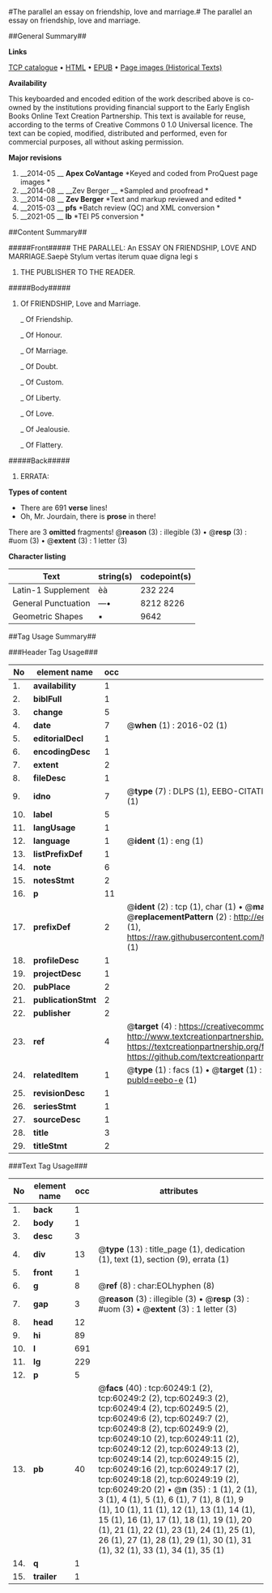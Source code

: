 #The parallel an essay on friendship, love and marriage.#
The parallel an essay on friendship, love and marriage.

##General Summary##

**Links**

[TCP catalogue](http://www.ota.ox.ac.uk/tcp/)  • 
[HTML](http://tei.it.ox.ac.uk/tcp/Texts-HTML/free/A55/A55768.html)  • 
[EPUB](http://tei.it.ox.ac.uk/tcp/Texts-EPUB/free/A55/A55768.epub) • 
[Page images (Historical Texts)](https://historicaltexts.jisc.ac.uk/eebo-12361571e)

**Availability**

This keyboarded and encoded edition of the work described above is co-owned by the
    institutions providing financial support to the Early English Books Online Text Creation
    Partnership. This text is available for reuse, according to the terms of  Creative Commons 0 1.0 Universal
    licence. The text can be copied, modified, distributed and performed, even for commercial
    purposes, all without asking permission.

**Major revisions**

1. __2014-05 __ __Apex CoVantage__ *Keyed and coded from ProQuest page images *
1. __2014-08 __ __Zev Berger __ *Sampled and proofread *
1. __2014-08 __ __Zev Berger__ *Text and markup reviewed and edited *
1. __2015-03 __ __pfs__ *Batch review (QC) and XML conversion *
1. __2021-05 __ __lb__ *TEI P5 conversion *

##Content Summary##

#####Front#####
THE PARALLEL: An ESSAY ON FRIENDSHIP, LOVE AND MARRIAGE.Saepè Stylum vertas iterum quae digna legi s
1. THE PUBLISHER TO THE READER.

#####Body#####

1. Of FRIENDSHIP, Love and Marriage.

    _ Of Friendship.

    _ Of Honour.

    _ Of Marriage.

    _ Of Doubt.

    _ Of Custom.

    _ Of Liberty.

    _ Of Love.

    _ Of Jealousie.

    _ Of Flattery.

#####Back#####

1. ERRATA:

**Types of content**

  * There are 691 **verse** lines!
  * Oh, Mr. Jourdain, there is **prose** in there!

There are 3 **omitted** fragments! 
 @__reason__ (3) : illegible (3)  •  @__resp__ (3) : #uom (3)  •  @__extent__ (3) : 1 letter (3)

**Character listing**


|Text|string(s)|codepoint(s)|
|---|---|---|
|Latin-1 Supplement|èà|232 224|
|General Punctuation|—•|8212 8226|
|Geometric Shapes|▪|9642|

##Tag Usage Summary##

###Header Tag Usage###

|No|element name|occ|attributes|
|---|---|---|---|
|1.|__availability__|1||
|2.|__biblFull__|1||
|3.|__change__|5||
|4.|__date__|7| @__when__ (1) : 2016-02 (1)|
|5.|__editorialDecl__|1||
|6.|__encodingDesc__|1||
|7.|__extent__|2||
|8.|__fileDesc__|1||
|9.|__idno__|7| @__type__ (7) : DLPS (1), EEBO-CITATION (1), VID (1), EEBO-PROQUEST (1), STC (2), OCLC (1)|
|10.|__label__|5||
|11.|__langUsage__|1||
|12.|__language__|1| @__ident__ (1) : eng (1)|
|13.|__listPrefixDef__|1||
|14.|__note__|6||
|15.|__notesStmt__|2||
|16.|__p__|11||
|17.|__prefixDef__|2| @__ident__ (2) : tcp (1), char (1)  •  @__matchPattern__ (2) : ([0-9\-]+):([0-9IVX]+) (1), (.+) (1)  •  @__replacementPattern__ (2) : http://eebo.chadwyck.com/downloadtiff?vid=$1&page=$2 (1), https://raw.githubusercontent.com/textcreationpartnership/Texts/master/tcpchars.xml#$1 (1)|
|18.|__profileDesc__|1||
|19.|__projectDesc__|1||
|20.|__pubPlace__|2||
|21.|__publicationStmt__|2||
|22.|__publisher__|2||
|23.|__ref__|4| @__target__ (4) : https://creativecommons.org/publicdomain/zero/1.0/ (1), http://www.textcreationpartnership.org/docs/. (1), https://textcreationpartnership.org/faq/#faq05 (1), https://github.com/textcreationpartnership (1)|
|24.|__relatedItem__|1| @__type__ (1) : facs (1)  •  @__target__ (1) : https://data.historicaltexts.jisc.ac.uk/view?pubId=eebo-e (1)|
|25.|__revisionDesc__|1||
|26.|__seriesStmt__|1||
|27.|__sourceDesc__|1||
|28.|__title__|3||
|29.|__titleStmt__|2||


###Text Tag Usage###

|No|element name|occ|attributes|
|---|---|---|---|
|1.|__back__|1||
|2.|__body__|1||
|3.|__desc__|3||
|4.|__div__|13| @__type__ (13) : title_page (1), dedication (1), text (1), section (9), errata (1)|
|5.|__front__|1||
|6.|__g__|8| @__ref__ (8) : char:EOLhyphen (8)|
|7.|__gap__|3| @__reason__ (3) : illegible (3)  •  @__resp__ (3) : #uom (3)  •  @__extent__ (3) : 1 letter (3)|
|8.|__head__|12||
|9.|__hi__|89||
|10.|__l__|691||
|11.|__lg__|229||
|12.|__p__|5||
|13.|__pb__|40| @__facs__ (40) : tcp:60249:1 (2), tcp:60249:2 (2), tcp:60249:3 (2), tcp:60249:4 (2), tcp:60249:5 (2), tcp:60249:6 (2), tcp:60249:7 (2), tcp:60249:8 (2), tcp:60249:9 (2), tcp:60249:10 (2), tcp:60249:11 (2), tcp:60249:12 (2), tcp:60249:13 (2), tcp:60249:14 (2), tcp:60249:15 (2), tcp:60249:16 (2), tcp:60249:17 (2), tcp:60249:18 (2), tcp:60249:19 (2), tcp:60249:20 (2)  •  @__n__ (35) : 1 (1), 2 (1), 3 (1), 4 (1), 5 (1), 6 (1), 7 (1), 8 (1), 9 (1), 10 (1), 11 (1), 12 (1), 13 (1), 14 (1), 15 (1), 16 (1), 17 (1), 18 (1), 19 (1), 20 (1), 21 (1), 22 (1), 23 (1), 24 (1), 25 (1), 26 (1), 27 (1), 28 (1), 29 (1), 30 (1), 31 (1), 32 (1), 33 (1), 34 (1), 35 (1)|
|14.|__q__|1||
|15.|__trailer__|1||
